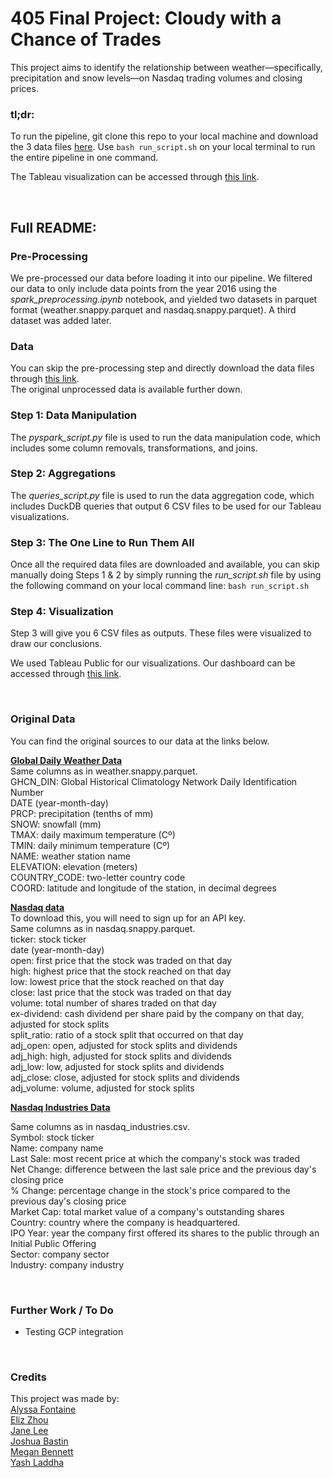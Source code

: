 # 405 Final Project: Cloudy with a Chance of Trades

This project aims to identify the relationship between weather—specifically, precipitation and snow levels—on Nasdaq trading volumes and closing prices.

### <b>tl;dr:</b>
To run the pipeline, git clone this repo to your local machine and download the 3 data files [here](https://drive.google.com/drive/folders/1bkWz8vMf-Gt-6Eu7kJHgzwyFsPrrS_sm?usp=sharing). Use `bash run_script.sh` on your local terminal to run the entire pipeline in one command.


The Tableau visualization can be accessed through [this link](https://public.tableau.com/app/profile/jane.lee6070/viz/StockMarketandWeather/WEATHERSTOCKMARKETANALYSIS). 

<br>

## Full README:

### Pre-Processing
We pre-processed our data before loading it into our pipeline. We filtered our data to only include data points from the year 2016 using the *spark_preprocessing.ipynb* notebook, and yielded two datasets in parquet format (weather.snappy.parquet and nasdaq.snappy.parquet). A third dataset was added later.

### Data
You can skip the pre-processing step and directly download the data files through [this link](https://drive.google.com/drive/folders/1bkWz8vMf-Gt-6Eu7kJHgzwyFsPrrS_sm?usp=sharing).
<br>
The original unprocessed data is available further down.
<br>


### Step 1: Data Manipulation
The *pyspark_script.py* file is used to run the data manipulation code, which includes some column removals, transformations, and joins.
<br>

### Step 2: Aggregations
The *queries_script.py* file is used to run the data aggregation code, which includes DuckDB queries that output 6 CSV files to be used for our Tableau visualizations.
<br>

### Step 3: The One Line to Run Them All
Once all the required data files are downloaded and available, you can skip manually doing Steps 1 & 2 by simply running the *run_script.sh* file by using the following command on your local command line:
`bash run_script.sh`
<br>

### Step 4: Visualization
Step 3 will give you 6 CSV files as outputs. These files were visualized to draw our conclusions.

We used Tableau Public for our visualizations. Our dashboard can be accessed through [this link](https://public.tableau.com/app/profile/jane.lee6070/viz/StockMarketandWeather/WEATHERSTOCKMARKETANALYSIS).


<br>

### Original Data

You can find the original sources to our data at the links below.

<b>[Global Daily Weather Data](https://data.opendatasoft.com/explore/dataset/noaa-daily-weather-data%40public/table/) </b> </br>
Same columns as in weather.snappy.parquet.<br>
GHCN_DIN: Global Historical Climatology Network Daily Identification Number<br>
DATE (year-month-day)<br>
PRCP: precipitation (tenths of mm)<br>
SNOW: snowfall (mm)<br>
TMAX: daily maximum temperature (Cº)<br>
TMIN: daily minimum temperature (Cº)<br>
NAME: weather station name<br>
ELEVATION: elevation (meters)<br>
COUNTRY_CODE: two-letter country code<br>
COORD: latitude and longitude of the station, in decimal degrees<br>

<b> [Nasdaq data](https://data.nasdaq.com/tables/WIKI-PRICES/export?api_key=YOURAPIKEY) </b> 
<br>
To download this, you will need to sign up for an API key.<br> 
Same columns as in nasdaq.snappy.parquet.<br>
ticker: stock ticker<br>
date (year-month-day)<br>
open: first price that the stock was traded on that day<br>
high: highest price that the stock reached on that day<br>
low: lowest price that the stock reached on that day<br>
close: last price that the stock was traded on that day<br>
volume: total number of shares traded on that day<br>
ex-dividend: cash dividend per share paid by the company on that day, adjusted for stock splits<br>
split_ratio: ratio of a stock split that occurred on that day<br>
adj_open: open, adjusted for stock splits and dividends<br>
adj_high: high, adjusted for stock splits and dividends<br>
adj_low: low, adjusted for stock splits and dividends<br>
adj_close: close, adjusted for stock splits and dividends<br>
adj_volume: volume, adjusted for stock splits<br>

<b> [Nasdaq Industries Data](https://www.nasdaq.com/market-activity/stocks/screener?page=1&rows_per_page=25)
</b>

Same columns as in nasdaq_industries.csv.<br>
Symbol: stock ticker<br>
Name: company name<br>
Last Sale: most recent price at which the company's stock was traded<br>
Net Change: difference between the last sale price and the previous day's closing price​<br>
% Change: percentage change in the stock's price compared to the previous day's closing price<br>
Market Cap: total market value of a company's outstanding shares<br>
Country: country where the company is headquartered.<br>
IPO Year: year the company first offered its shares to the public through an Initial Public Offering<br>
Sector: company sector<br>
Industry: company industry

<br>

### Further Work / To Do

- Testing GCP integration

<br>

### Credits

This project was made by: <br>
[Alyssa Fontaine](https://www.linkedin.com/in/alyssa-mfontaine/) <br>
[Eliz Zhou](https://www.linkedin.com/in/elizzhou/) <br>
[Jane Lee](https://www.linkedin.com/in/jajanelee/) <br>
[Joshua Bastin](https://www.linkedin.com/in/joshua-bastin/) <br>
[Megan Bennett](https://www.linkedin.com/in/megan-e-bennett/) <br>
[Yash Laddha](https://www.linkedin.com/in/yash-h-laddha/)
